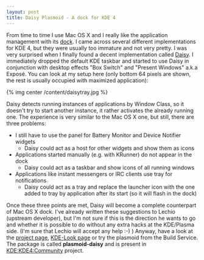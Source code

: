 ```yaml
---
layout: post
title: Daisy Plasmoid - A dock for KDE 4
---
```


From time to time I use Mac OS X and I really like the application management with its [dock](http://en.wikipedia.org/wiki/Dock_(Mac_OS_X)). I came across several different implementations for KDE 4, but they were usually too immature and not very pretty. I was very surprised when I finally found a decent implementation called [Daisy](http://daisyplasma.freehostia.com/). I immediately dropped the default KDE taskbar and started to use Daisy in conjunction with desktop effects "Box Switch" and "Present Windows" a.k.a Exposé. You can look at my setup here (only bottom 64 pixels are shown, the rest is usually occupied with maximized application):

{% img center /content/daisytray.jpg %}

Daisy detects running instances of applications by Window Class, so it doesn't try to start another instance, it rather activates the already running one. The experience is very similar to the Mac OS X one, but still, there are three problems:

* I still have to use the panel for Battery Monitor and Device Notifier widgets
    * Daisy could act as a host for other widgets and show them as icons
* Applications started manually (e.g. with KRunner) do not appear in the dock
    * Daisy could act as a taskbar and show icons of all running windows
* Applications like instant messengers or IRC clients use tray for notifications
    * Daisy could act as a tray and replace the launcher icon with the one added to tray by application after its start (so it will flash in the dock)

Once these three points are met, Daisy will become a complete counterpart of Mac OS X dock. I've already written these suggestions to Lechio (upstream developer), but I'm not sure if this is the direction he wants to go and whether it is possible to do without any extra hacks at the KDE/Plasma side. (I'm sure that Lechio will accept any help :-) ) Anyway, have a look at the [project page](http://daisyplasma.freehostia.com/), [KDE-Look page](http://www.kde-look.org/content/show.php/Daisy?content=102077) or try the plasmoid from the Build Service. The package is called **plasmoid-daisy** and is present in [KDE:KDE4:Community](http://download.opensuse.org/repositories/KDE:/KDE4:/Community/) project.

